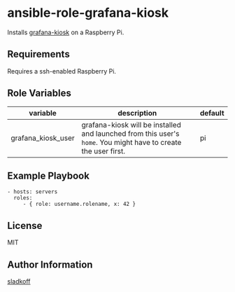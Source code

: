 ansible-role-grafana-kiosk
=========

Installs [grafana-kiosk](https://github.com/grafana/grafana-kiosk) on a Raspberry Pi.

Requirements
------------

Requires a ssh-enabled Raspberry Pi.

Role Variables
--------------

| variable | description | default | 
| --- | --- | --- |
| grafana_kiosk_user| grafana-kiosk will be installed and launched from this user's `home`. You might have to create the user first. | pi |

Example Playbook
----------------

    - hosts: servers
      roles:
         - { role: username.rolename, x: 42 }

License
-------

MIT

Author Information
------------------

[sladkoff](https://github.com/sladkoff)